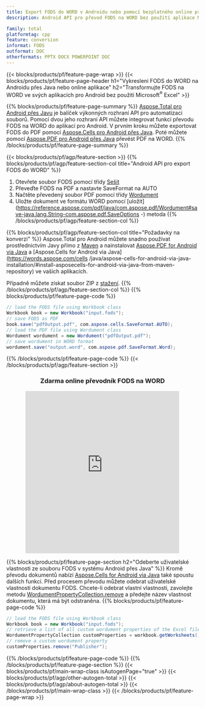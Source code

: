 ```yaml
---
title: Export FODS do WORD v Androidu nebo pomocí bezplatného online převodníku
description: Android API pro převod FODS na WORD bez použití aplikace Microsoft Word nebo online. Před integrací kódu rychle otestujte bezplatný online převodník CSV na DOC.

family: total
platformtag: cpp
feature: conversion
informat: FODS
outformat: DOC
otherformats: PPTX DOCX POWERPOINT DOC
---
```

{{< blocks/products/pf/feature-page-wrap >}}
{{< blocks/products/pf/feature-page-header h1="Vykreslení FODS do WORD na Androidu přes Java nebo online aplikace" h2="Transformujte FODS na WORD ve svých aplikacích pro Android bez použití Microsoft<sup>&reg;</sup> Excel" >}}

{{% blocks/products/pf/feature-page-summary %}}
[Aspose.Total pro Android přes Javu](https://products.aspose.com/total/android-java/) je balíček výkonných rozhraní API pro automatizaci souborů. Pomocí dvou jeho rozhraní API můžete integrovat funkci převodu FODS na WORD do aplikací pro Android. V prvním kroku můžete exportovat FODS do PDF pomocí [Aspose.Cells pro Android přes Java](https://products.aspose.com/cells/android-java/). Poté můžete pomocí [Aspose.PDF pro Android přes Java](https://products.aspose.com/pdf/android-java/) převést PDF na WORD. 
{{% /blocks/products/pf/feature-page-summary  %}}

{{< blocks/products/pf/agp/feature-section >}}
{{% blocks/products/pf/agp/feature-section-col title="Android API pro export FODS do WORD" %}}
1. Otevřete soubor FODS pomocí třídy [Sešit](https://reference.aspose.com/cells/java/com.aspose.cells/Workbook)
2. Převeďte FODS na PDF a nastavte SaveFormat na AUTO
3. Načtěte převedený soubor PDF pomocí třídy [Wordument](https://reference.aspose.com/pdf/java/com.aspose.pdf/Wordument)
4. Uložte dokument ve formátu WORD pomocí [uložit](https://reference.aspose.com/pdf/java/com.aspose.pdf/Wordument#save-java.lang.String-com.aspose.pdf.SaveOptions -) metoda
{{% /blocks/products/pf/agp/feature-section-col %}}

{{% blocks/products/pf/agp/feature-section-col title="Požadavky na konverzi" %}}
Aspose.Total pro Android můžete snadno používat prostřednictvím Javy přímo z [Maven](https://releases.aspose.com/total/java/) a nainstalovat [Aspose.PDF for Android via Java](https://words.aspose.com/pdf/androidjava/installation/) a [Aspose.Cells for Android via Java](https://words.aspose.com/cells /java/aspose-cells-for-android-via-java-installation/#install-asposecells-for-android-via-java-from-maven-repository) ve vašich aplikacích.

Případně můžete získat soubor ZIP z [stažení](https://releases.aspose.comtotal/androidjava).
{{% /blocks/products/pf/agp/feature-section-col %}}
{{% blocks/products/pf/feature-page-code %}}

```java
// load the FODS file using Workbook class
Workbook book = new Workbook("input.fods");
// save FODS as PDF
book.save("pdfOutput.pdf", com.aspose.cells.SaveFormat.AUTO);
// load the PDF file using Wordument class
Wordument wordument = new Wordument("pdfOutput.pdf");
// save wordument in WORD format
wordument.save("output.word", com.aspose.pdf.SaveFormat.Word);    
```


{{% /blocks/products/pf/feature-page-code %}}
{{< /blocks/products/pf/agp/feature-section >}}

<div class="container-fluid agp-content bg-white aboutfile box-1 vh100 section nopbtm">
<div class=container>
<div class=row>
<div class="demobox tc col-md-12 padding-0" align="center">

<h3>Zdarma online převodník FODS na WORD</h3>

<iframe style="border: none; height: 426px;" scrolling="no" src="https://total-conversion-app-65z5r2lp.qa.k8s.dynabic.com/?to=docx&from=fods" id="child-iframe" width="80%"></iframe>

</div></div>
</div></div>

{{% blocks/products/pf/feature-page-section  h2="Odeberte uživatelské vlastnosti ze souboru FODS v systému Android přes Java" %}}
Kromě převodu dokumentů nabízí [Aspose.Cells for Android via Java](https://products.aspose.com/cells/android-java/) také spoustu dalších funkcí. Před procesem převodu můžete odebrat uživatelské vlastnosti dokumentu FODS. Chcete-li odebrat vlastní vlastnosti, zavolejte metodu [WordumentPropertyCollection.remove](https://reference.aspose.com/cells/java/com.aspose.cells/wordumentpropertycollection#remove(java.lang.String)) a předejte název vlastnost dokumentu, která má být odstraněna.
{{% blocks/products/pf/feature-page-code %}}

```java
// load the FODS file using Workbook class
Workbook book = new Workbook("input.fods");
// retrieve a list of all custom wordument properties of the Excel file
WordumentPropertyCollection customProperties = workbook.getWorksheets().getCustomWordumentProperties();
// remove a custom wordument property
customProperties.remove("Publisher"); 
```

{{% /blocks/products/pf/feature-page-code  %}}
{{% /blocks/products/pf/feature-page-section %}}
{{< blocks/products/pf/main-wrap-class isAutogenPage="true" >}}
{{< blocks/products/pf/agp/other-autogen-total >}}
{{< blocks/products/pf/agp/about-autogen-total >}}
{{< /blocks/products/pf/main-wrap-class >}}
{{< /blocks/products/pf/feature-page-wrap >}}